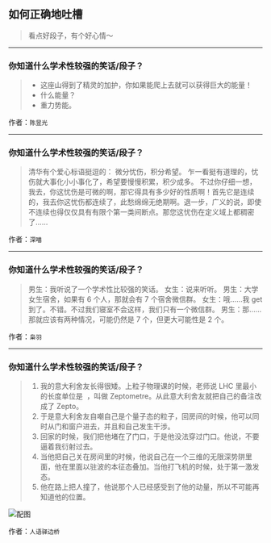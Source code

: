 ## 如何正确地吐槽

> 看点好段子，有个好心情～


 
---

### 你知道什么学术性较强的笑话/段子？

> - 这座山得到了精灵的加护，你如果能爬上去就可以获得巨大的能量！
> - 什么能量？
> - 重力势能。


作者：`陈昱光`

---

### 你知道什么学术性较强的笑话/段子？

> 清华有个爱心标语挺逗的： 微分忧伤，积分希望。
> 乍一看挺有道理的，忧伤就大事化小小事化了，希望要慢慢积累，积少成多。
> 不过你仔细一想，我去，你这忧伤是可微的啊，那它得具有多少好的性质啊！首先它是连续的，我去你这忧伤都连续了，此愁绵绵无绝期啊。退一步，广义的说，即使不连续也得仅仅具有有限个第一类间断点。那您这忧伤在定义域上都稠密了……


作者：`深喵`

---

### 你知道什么学术性较强的笑话/段子？

> 男生：我听说了一个学术性比较强的笑话。
> 女生：说来听听。
> 男生：大学女生宿舍，如果有 6 个人，那就会有 7 个宿舍微信群。
> 女生：哦……我 get 到了。不错。不过我们寝室不会这样，我们只有一个微信群。
> 男生：那……那就应该有两种情况，可能仍然是 7 个，但更大可能性是 2 个。


作者：`枭羽`

---

### 你知道什么学术性较强的笑话/段子？

> 1. 我的意大利舍友长得很矮。上粒子物理课的时候，老师说 LHC 里最小的长度单位是  ，叫做 Zeptometre。从此意大利舍友就把自己的备注改成了 Zepto。
> 2. 于是意大利舍友自嘲自己是个量子态的粒子，回房间的时候，他可以同时从门和窗户进去，并且和自己发生干涉。
> 3. 回家的时候，我们把他堵在了门口，于是他没法穿过门口。他说，不要逼着我衍射过去。
> 4. 当他把自己关在房间里的时候，他说自己在一个三维的无限深势阱里面，他在里面以驻波的本征态叠加。当他打飞机的时候，处于第一激发态。
> 5. 他在路上把人撞了，他说那个人已经感受到了他的动量，所以不可能再知道他的位置。



![配图](http://www.zhihu.com/equation?tex=10%5E%7B-21%7D+m)


作者：`人语驿边桥`